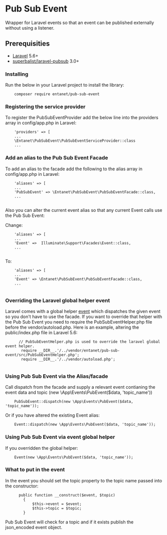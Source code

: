 # Pub Sub Event

Wrapper for Laravel events so that an event can be published externally without using a listener.

## Prerequisities


* [Laravel](https://laravel.com/) 5.6+
* [superbalist/laravel-pubsub](https://github.com/Superbalist/laravel-pubsub) 3.0+


### Installing

Run the below in your Laravel project to install the library:

```
    composer require entanet/pub-sub-event
```

### Registering the service provider

To register the PubSubEventProvider add the below line into the providers array in config/app.php in Laravel:

```
    'providers' => [
    ...
    \Entanet\PubSubEvent\PubSubEventServiceProvider::class
    ...
```

### Add an alias to the Pub Sub Event Facade

To add an alias to the facade add the following to the alias array in config/app.php in Laravel:

```
    'aliases' => [
    ...
    'PubSubEvent' => \Entanet\PubSubEvent\PubSubEventFacade::class,
    ...
    
```

Also you can alter the current event alias so that any current Event calls use the Pub Sub Event:

Change:

```
    'aliases' => [
    ...
    'Event' =>  Illuminate\Support\Facades\Event::class,
    ...
    
```

To:

```
    'aliases' => [
    ...
    'Event' => \Entanet\PubSubEvent\PubSubEventFacade::class,
    ...
    
```
 
 ### Overriding the Laravel global helper event
 
 Laravel comes with a global helper [event](https://laravel.com/docs/5.6/helpers#method-event) which dispatches the given event so you don't have to use the facade. If you want to override 
 that helper with the Pub Sub Event you need to require the PubSubEventHelper.php file before the
  vendor/autoload.php. Here is an example, altering the public/index.php file in Laravel 5.6:
  
 ```
       // PubSubEventHelper.php is used to override the laravel global event helper.
        require __DIR__.'/../vendor/entanet/pub-sub-event/src/PubSubEventHelper.php';
        require __DIR__.'/../vendor/autoload.php';
     
 ```

### Using Pub Sub Event via the Alias/facade

Call dispatch from the facade and supply a relevant event contianing the event data and topic (new \App\Events\PubEvent($data, 'topic_name'))   

```
    PubSubEvent::dispatch(new \App\Events\PubEvent($data, 'topic_name')); 
```

Or if you have altered the existing Event alias:

```
    Event::dispatch(new \App\Events\PubEvent($data, 'topic_name')); 
```

### Using Pub Sub Event via event global helper

If you overridden the global helper:

```
    Event(new \App\Events\PubEvent($data, 'topic_name'));
```

### What to put in the event

In the event you should set the topic property to the topic name passed into the constructor:

```
      public function __construct($event, $topic)
        {
            $this->event = $event;
            $this->topic = $topic;
        }
```

Pub Sub Event will check for a topic and if it exists publish the json_encoded event object.
